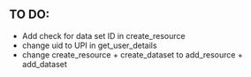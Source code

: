 ## TO DO:
* Add check for data set ID in create_resource
* change uid to UPI in get_user_details
* change create_resource + create_dataset to add_resource + add_dataset

